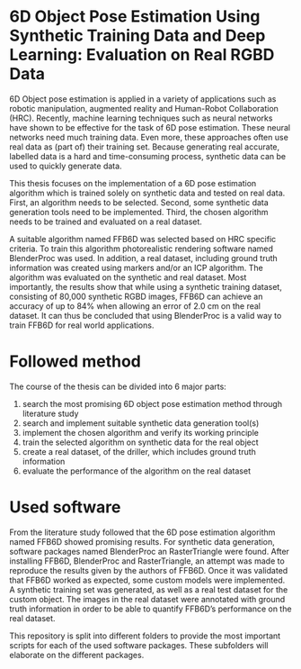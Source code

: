 # 6D Object Pose Estimation Using Synthetic Training Data and Deep Learning: Evaluation on Real RGBD Data
 
6D Object pose estimation is applied in a variety of applications such as robotic manipulation, augmented reality and Human-Robot Collaboration (HRC). Recently, machine learning techniques such as neural networks have shown to be effective for the task of 6D pose estimation. These neural networks need much training data. Even more, these approaches often use real data as (part of) their training set. Because generating real accurate, labelled data is a hard and time-consuming process, synthetic data can be used to quickly generate data.

This thesis focuses on the implementation of a 6D pose estimation algorithm which is trained solely on synthetic data and tested on real data. First, an algorithm needs to be selected. Second, some synthetic data generation tools need to be implemented. Third, the chosen algorithm needs to be trained and evaluated on a real dataset.

A suitable algorithm named FFB6D was selected based on HRC specific criteria. To train this algorithm photorealistic rendering software named BlenderProc was used. In addition, a real dataset, including ground truth information was created using markers and/or an ICP algorithm. The algorithm was evaluated on the synthetic and real dataset. Most importantly, the results show that while using a synthetic training dataset, consisting of 80,000 synthetic RGBD images, FFB6D can achieve an accuracy of up to 84% when allowing an error of 2.0 cm on the real dataset.  It can thus be concluded that using BlenderProc is a valid way to train FFB6D for real world applications.

 # Followed method
The course of the thesis can be divided into 6 major parts: 
1. search the most promising 6D object pose estimation method through literature study
2. search and implement suitable synthetic data generation tool(s)
3. implement the chosen algorithm and verify its working principle
4. train the selected algorithm on synthetic data for the real object
5. create a real dataset, of the driller, which includes ground truth information
6. evaluate the performance of the algorithm on the real dataset

 # Used software
From the literature study followed that the 6D pose estimation algorithm named FFB6D showed promising results. For synthetic data generation, software packages named BlenderProc an RasterTriangle were found. After installing FFB6D, BlenderProc and RasterTriangle, an attempt was made to reproduce the results given by the authors of FFB6D. Once it was validated that FFB6D worked as expected, some custom models were implemented. A synthetic training set was generated, as well as a real test dataset for the custom object. The images in the real dataset were annotated with ground truth information in order to be able to quantify FFB6D’s performance on the real dataset.

This repository is split into different folders to provide the most important scripts for each of the used software packages. These subfolders will elaborate on the different packages.
 

 
